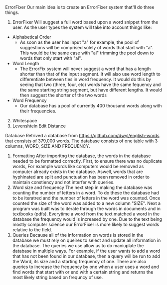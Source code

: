 ErrorFixer
Our main idea is to create an ErrorFixer system that'll do three things.

1. ErrorFixer 
Will suggest a full word based upon a word snippet from the user.
As the user types the system will take into account things like:
  - Alphabetical Order
    - As soon as the user has input "a" for example, the pool of suggestions will be comprised solely of words that start with "a". This would be the same case with "al" trimming the pool down to words that only start with "al".
  - Word Length
    - The ErrorFix system will never suggest a word that has a length shorter than that of the input segment. It will also use word length to differentiate between ties in word frequency. It would do this by seeing that two (three, four, etc) words have the same fequency and the same starting string segment, but have different lengths. It would then suggest the shorter of the two words
  - Word Frequency
    - Our database has a pool of currently 400 thousand words along with their frequencies.
2. Whitespace
3. Levenshtein Edit Distance


Database
Retrived a database from https://github.com/dwyl/english-words that consists of 379,000 words. The database consists of one table with 3 columns, WORD, SIZE AND FREQUENCY.
1. Formatting
After imporitng the database, the words in the database needed to be formatted correctly. First, to ensure there was no duplicate words, For example words like computers would be removed as computer already exists in the database. Aswell, words that are hyphinated are split and punctuation has been removed in order to maintain constiency and not interfer with queries. 
2. Word size and frequency
The next step in making the database was counting the number of letters in a word. To do these the database had to be iteratred and the number of letters in the word was counted. Once counted the size of the word was added to a new column "SIZE".
Next a program was built was to iterate through the words in documents and in textbooks (pdfs). Everytime a word from the text matched a word in the database the frequency would is increased by one. Due to the text being mostly computer science our ErrorFixer is more likely to suggest words relative to the field.
3. Queries 
Because all of the information on words is stored in the database we must rely on queires to select and update all information in the database. The queries we use allow us to do maniuplate the database in multiple ways. For example, if the user wants to add a word that has not been found in our database, then a query will be run to add the Word, its size and a starting frequency of one. There are also queries to increase the frequency by one when a user uses a word and find words that start with or end with a certain string and returns the most likely string based on frequncy of use.
